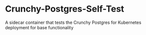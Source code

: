 # Crunchy-Postgres-Self-Test
A sidecar container that tests the Crunchy Postgres for Kubernetes deployment for base functionality
